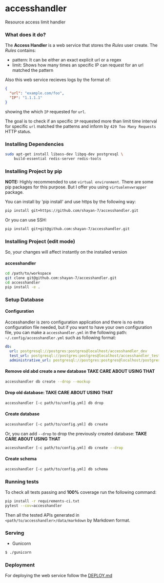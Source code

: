 # accesshandler

Resource access limit handler

### What does it do?

The **Access Handler** is a web service that stores the _Rules_ user create.
The _Rules_ contains:

- pattern: It can be either an exact explicit url or a regex
- limit: Shows how many times an specific IP can request for an url matched
  the pattern

Also this web service recieves logs by the format of:

```json
{
  "url": "example.com/foo",
  "IP": "1.1.1.1"
}
```

showing the which `IP` requested for `url`.

The goal is to check if an specific `IP` requested more than limit time interval
for specific `url` matched the patterns and inform by `429 Too Many Requests`
HTTP status.

### Installing Dependencies

```bash
sudo apt-get install libass-dev libpq-dev postgresql \
    build-essential redis-server redis-tools
```

### Installing Project by pip

**NOTE:** Highly recommended to use `virtual environment`. There are some pip
packages for this purpose. But I offer you using `virtualenvwrapper` package.

You can install by 'pip install' and use https by the following way:

```bash
pip install git+https://github.com/shayan-7/accesshandler.git
```

Or you can use SSH:

```bash
pip install git+git@github.com:shayan-7/accesshandler.git
```

### Installing Project (edit mode)

So, your changes will affect instantly on the installed version

#### accesshandler

```bash
cd /path/to/workspace
git clone git@github.com:shayan-7/accesshandler.git
cd accesshandler
pip install -e .
```

### Setup Database

#### Configuration

Accesshandler is zero configuration application and there is no extra
configuration file needed, but if you want to have your own
configuration file, you can make a `accesshandler.yml` in the following
path: `~/.config/accesshandler.yml` such as following format:

```yml
db:
  url: postgresql://postgres:postgres@localhost/accesshandler_dev
  test_url: postgresql://postgres:postgres@localhost/accesshandler_test
  administrative_url: postgresql://postgres:postgres@localhost/postgres
```

#### Remove old abd create a new database **TAKE CARE ABOUT USING THAT**

```bash
accesshandler db create --drop --mockup
```

#### Drop old database: **TAKE CARE ABOUT USING THAT**

```bash
accesshandler [-c path/to/config.yml] db drop
```

#### Create database

```bash
accesshandler [-c path/to/config.yml] db create
```

Or, you can add `--drop` to drop the previously created database: **TAKE CARE ABOUT USING THAT**

```bash
accesshandler [-c path/to/config.yml] db create --drop
```

#### Create schema

```bash
accesshandler [-c path/to/config.yml] db schema
```

### Running tests

To check all tests passing and **100%** coverage run the following command:

```bash
pip install -r requirements-ci.txt
pytest --cov=accesshandler
```

Then all the tested APIs generated in `<path/to/accesshandler>/data/markdown`
by Markdown format.

### Serving

- Gunicorn

```bash
$ ./gunicorn
```

### Deployment

For deploying the web service follow
the [DEPLOY.md](deployment/DEPLOY.md)
